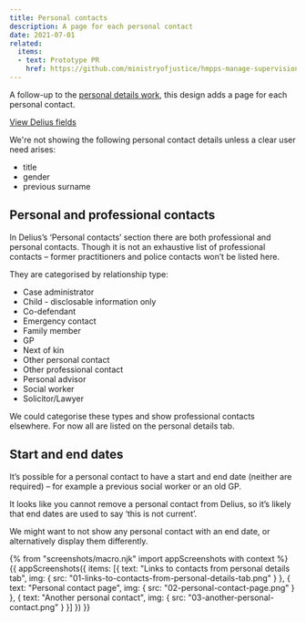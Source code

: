 ```yaml
---
title: Personal contacts
description: A page for each personal contact
date: 2021-07-01
related:
  items:
  - text: Prototype PR
    href: https://github.com/ministryofjustice/hmpps-manage-supervisions-prototype/pull/272
---
```


A follow-up to the [personal details work](/personal-details), this design adds a page for each personal contact.

[View Delius fields](/personal-details/personal-details-data/#personal-contacts)

We're not showing the following personal contact details unless a clear user need arises:

- title
- gender
- previous surname

## Personal and professional contacts

In Delius’s ‘Personal contacts’ section there are both professional and personal contacts. Though it is not an exhaustive list of professional contacts – former practitioners and police contacts won’t be listed here.

They are categorised by relationship type:

- Case administrator
- Child - disclosable information only
- Co-defendant
- Emergency contact
- Family member
- GP
- Next of kin
- Other personal contact
- Other professional contact
- Personal advisor
- Social worker
- Solicitor/Lawyer

We could categorise these types and show professional contacts elsewhere. For now all are listed on the personal details tab.

## Start and end dates

It’s possible for a personal contact to have a start and end date (neither are required) – for example a previous social worker or an old GP.

It looks like you cannot remove a personal contact from Delius, so it’s likely that end dates are used to say ‘this is not current’.

We might want to not show any personal contact with an end date, or alternatively display them differently.

{% from "screenshots/macro.njk" import appScreenshots with context %}
{{ appScreenshots({
  items: [{
      text: "Links to contacts from personal details tab",
      img: { src: "01-links-to-contacts-from-personal-details-tab.png" }
    }, {
      text: "Personal contact page",
      img: { src: "02-personal-contact-page.png" }
    }, {
      text: "Another personal contact",
      img: { src: "03-another-personal-contact.png" }
    }]
}) }}

